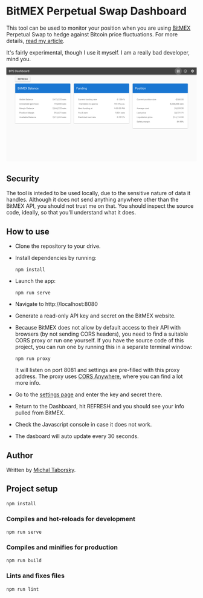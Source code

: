 # BitMEX Perpetual Swap Dashboard

This tool can be used to monitor your position when you are using [BitMEX](https://www.bitmex.com/register/wJ5Z4a) Perpetual Swap to hedge against Bitcoin price fluctuations. For more details, [read my article](https://taborsky.cz/posts/2019/hedging-bitcoin-volatility/).

It's fairly experimental, though I use it myself. I am a really bad developer, mind you.

![Dashboard screenshot](bps-dash-screenshot.png)

## Security

The tool is inteded to be used locally, due to the sensitive nature of data it handles. Although it does not send anything anywhere other than the BitMEX API, you should not trust me on that. You should inspect the source code, ideally, so that you'll understand what it does.

## How to use
- Clone the repository to your drive.
- Install dependencies by running:
    ```
    npm install
    ```
- Launch the app:
    ```
    npm run serve
    ```
- Navigate to http://localhost:8080
- Generate a read-only API key and secret on the BitMEX website.
- Because BitMEX does not allow by default access to their API with browsers (by not sending CORS headers), you need to find a suitable CORS proxy or run one yourself. If you have the source code of this project, you can run one by running this in a separate terminal window:

  ```
  npm run proxy
  ```

  It will listen on port 8081 and settings are pre-filled with this proxy address. The proxy uses [CORS Anywhere](https://github.com/Rob--W/cors-anywhere/), where you can find a lot more info.
- Go to the [settings page](settings) and enter the key and secret there.
- Return to the Dashboard, hit REFRESH and you should see your info pulled from BitMEX.
- Check the Javascript console in case it does not work.
- The dasboard will auto update every 30 seconds.

## Author

Written by [Michal Taborsky](https://taborsky.cz/about).

## Project setup

```
npm install
```

### Compiles and hot-reloads for development

```
npm run serve
```

### Compiles and minifies for production

```
npm run build
```

### Lints and fixes files

```
npm run lint
```
